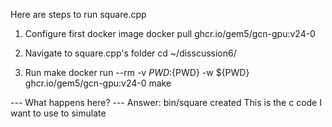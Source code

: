 Here are steps to run square.cpp

1. Configure first docker image
docker pull ghcr.io/gem5/gcn-gpu:v24-0

2. Navigate to square.cpp's folder
cd ~/disscussion6/

3. Run make
docker run --rm -v ${PWD}:${PWD} -w ${PWD} ghcr.io/gem5/gcn-gpu:v24-0 make

--- What happens here? ---
Answer: bin/square created
This is the c code I want to use to simulate

